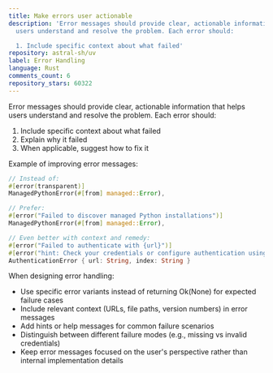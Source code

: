 ```yaml
---
title: Make errors user actionable
description: 'Error messages should provide clear, actionable information that helps
  users understand and resolve the problem. Each error should:

  1. Include specific context about what failed'
repository: astral-sh/uv
label: Error Handling
language: Rust
comments_count: 6
repository_stars: 60322
---
```


Error messages should provide clear, actionable information that helps users understand and resolve the problem. Each error should:
1. Include specific context about what failed
2. Explain why it failed
3. When applicable, suggest how to fix it

Example of improving error messages:

```rust
// Instead of:
#[error(transparent)]
ManagedPythonError(#[from] managed::Error),

// Prefer:
#[error("Failed to discover managed Python installations")]
ManagedPythonError(#[from] managed::Error),

// Even better with context and remedy:
#[error("Failed to authenticate with {url}")]
#[error("hint: Check your credentials or configure authentication using UV_INDEX_{index}_USERNAME")]
AuthenticationError { url: String, index: String }
```

When designing error handling:
- Use specific error variants instead of returning Ok(None) for expected failure cases
- Include relevant context (URLs, file paths, version numbers) in error messages
- Add hints or help messages for common failure scenarios
- Distinguish between different failure modes (e.g., missing vs invalid credentials)
- Keep error messages focused on the user's perspective rather than internal implementation details